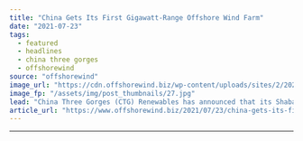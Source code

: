 ```yaml
---
title: "China Gets Its First Gigawatt-Range Offshore Wind Farm"
date: "2021-07-23"
tags: 
  - featured
  - headlines
  - china three gorges
  - offshorewind
source: "offshorewind"
image_url: "https://cdn.offshorewind.biz/wp-content/uploads/sites/2/2021/07/23122502/CTG-Yangjiang-Shapa-2-5-construction_-c-China-Three-Gorges-Renewables.jpg"
image_fp: "/assets/img/post_thumbnails/27.jpg"
lead: "China Three Gorges (CTG) Renewables has announced that its Shaba (Shapa) offshore wind project, currently"
article_url: "https://www.offshorewind.biz/2021/07/23/china-gets-its-first-gigawatt-range-offshore-wind-farm/"
---
```


---
